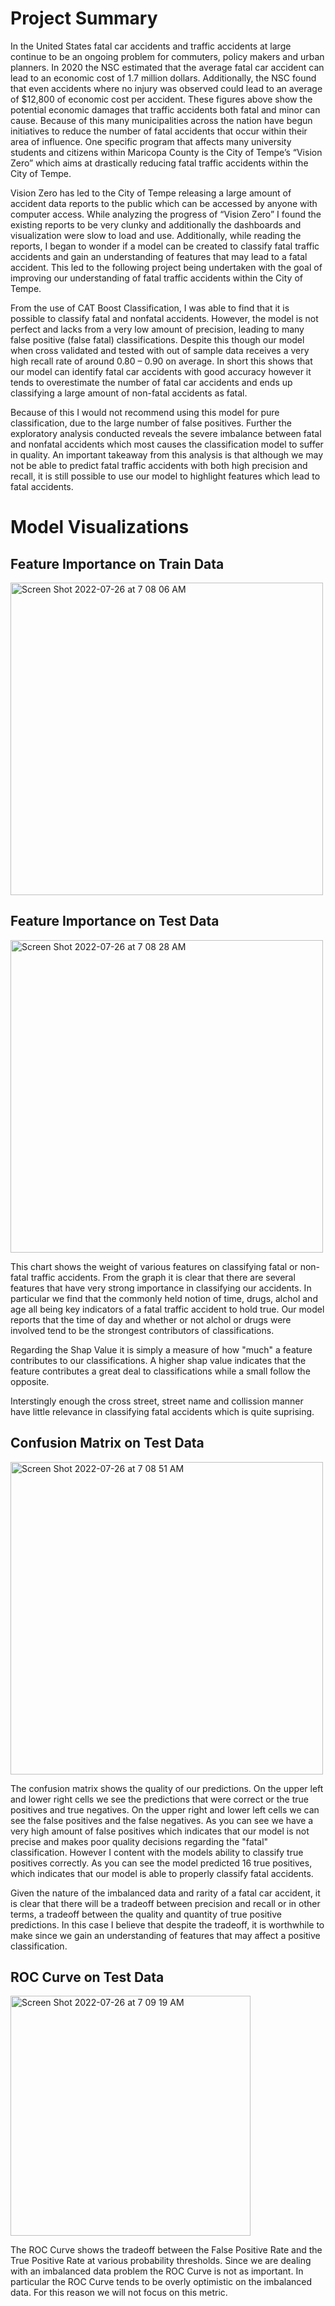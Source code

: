 # Project Summary 

In the United States fatal car accidents and traffic accidents at large continue to be an ongoing problem for commuters, policy makers and urban planners. 
In 2020 the NSC estimated that the average fatal car accident can lead to an economic cost of 1.7 million dollars. 
Additionally, the NSC found that even accidents where no injury was observed could lead to an average of $12,800 of economic cost per accident. 
These figures above show the potential economic damages that traffic accidents both fatal and minor can cause. Because of this many municipalities across the nation have begun initiatives to reduce the number of fatal accidents that occur within their area of influence. 
One specific program that affects many university students and citizens within Maricopa County is the City of Tempe’s “Vision Zero” which aims at drastically reducing fatal traffic accidents within the City of Tempe.

Vision Zero has led to the City of Tempe releasing a large amount of accident data reports to the public which can be accessed by anyone with computer access.
While analyzing the progress of “Vision Zero” I found the existing reports to be very clunky and additionally the dashboards and visualization were slow to load and use. 
Additionally, while reading the reports, I began to wonder if a model can be created to classify fatal traffic accidents and gain an understanding of features that may lead to a fatal accident. 
This led to the following project being undertaken with the goal of improving our understanding of fatal traffic accidents within the City of Tempe.

From the use of CAT Boost Classification, I was able to find that it is possible to classify fatal and nonfatal accidents. 
However, the model is not perfect and lacks from a very low amount of precision, leading to many false positive (false fatal) classifications.
Despite this though our model when cross validated and tested with out of sample data receives a very high recall rate of around 0.80 – 0.90 on average. 
In short this shows that our model can identify fatal car accidents with good accuracy however it tends to overestimate the number of fatal car accidents and ends up classifying a large amount of non-fatal accidents as fatal. 

Because of this I would not recommend using this model for pure classification, due to the large number of false positives.
Further the exploratory analysis conducted reveals the severe imbalance between fatal and nonfatal accidents which most causes the classification model to suffer in quality. 
An important takeaway from this analysis is that although we may not be able to predict fatal traffic accidents with both high precision and recall, it is still possible to use our model to highlight features which lead to fatal accidents. 

# Model Visualizations

## Feature Importance on Train Data
<img width="500" alt="Screen Shot 2022-07-26 at 7 08 06 AM" src="https://user-images.githubusercontent.com/88412646/181068119-d460812f-6818-490b-9a5b-25067b6fdd52.png">

## Feature Importance on Test Data
<img width="500" alt="Screen Shot 2022-07-26 at 7 08 28 AM" src="https://user-images.githubusercontent.com/88412646/181068197-5816764c-9ef3-46b3-91c9-78c3d85d8b6f.png">

This chart shows the weight of various features on classifying fatal or non-fatal traffic accidents. From the graph it is clear that there are several features that have very strong importance in classifying our accidents. In particular we find that the commonly held notion of time, drugs, alchol and age all being key indicators of a fatal traffic accident to hold true. Our model reports that the time of day and whether or not alchol or drugs were involved tend to be the strongest contributors of classifications.

Regarding the Shap Value it is simply a measure of how "much" a feature contributes to our classifications. A higher shap value indicates that the feature contributes a great deal to classifications while a small follow the opposite.

Interstingly enough the cross street, street name and collission manner have little relevance in classifying fatal accidents which is quite suprising.

## Confusion Matrix on Test Data
<img width="500" alt="Screen Shot 2022-07-26 at 7 08 51 AM" src="https://user-images.githubusercontent.com/88412646/181068277-1cfca768-1e21-4692-8462-ed2e3ddb7c9e.png">

The confusion matrix shows the quality of our predictions. On the upper left and lower right cells we see the predictions that were correct or the true positives and true negatives. On the upper right and lower left cells we can see the false positives and the false negatives. As you can see we have a very high amount of false positives which indicates that our model is not precise and makes poor quality decisions regarding the "fatal" classification. However I content with the models ability to classify true positives correctly. As you can see the model predicted 16 true positives, which indicates that our model is able to properly classify fatal accidents. 

Given the nature of the imbalanced data and rarity of a fatal car accident, it is clear that there will be a tradeoff between precision and recall or in other terms, a tradeoff between the quality and quantity of true positive predictions. In this case I believe that despite the tradeoff, it is worthwhile to make since we gain an understanding of features that may affect a positive classification.

## ROC Curve on Test Data
<img width="384" alt="Screen Shot 2022-07-26 at 7 09 19 AM" src="https://user-images.githubusercontent.com/88412646/181068368-3f643e7f-5867-4b1a-a6f8-7ecd4ac23250.png">

The ROC Curve shows the tradeoff between the False Positive Rate and the True Positive Rate at various probability thresholds. Since we are dealing with an imbalanced data problem the ROC Curve is not as important. In particular the ROC Curve tends to be overly optimistic on the imbalanced data. For this reason we will not focus on this metric.
